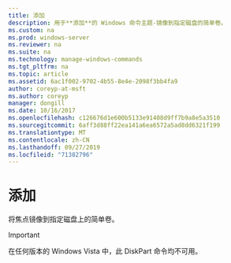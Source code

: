 ```yaml
---
title: 添加
description: 用于**添加**的 Windows 命令主题-镜像到指定磁盘的简单卷。
ms.custom: na
ms.prod: windows-server
ms.reviewer: na
ms.suite: na
ms.technology: manage-windows-commands
ms.tgt_pltfrm: na
ms.topic: article
ms.assetid: 6ac1f002-9702-4b55-8e4e-2098f3bb4fa9
author: coreyp-at-msft
ms.author: coreyp
manager: dongill
ms.date: 10/16/2017
ms.openlocfilehash: c126676d1e600b5133e91408d9ff7b9a8e5a3510
ms.sourcegitcommit: 6aff3d88ff22ea141a6ea6572a5ad8dd6321f199
ms.translationtype: MT
ms.contentlocale: zh-CN
ms.lasthandoff: 09/27/2019
ms.locfileid: "71382796"
---
```

# <a name="add"></a>添加



将焦点镜像到指定磁盘上的简单卷。

> [!IMPORTANT]
> 在任何版本的 Windows Vista 中，此 DiskPart 命令均不可用。

